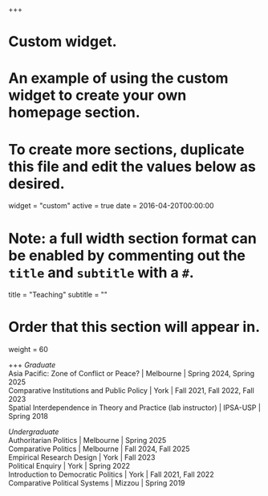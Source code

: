 +++
# Custom widget.
# An example of using the custom widget to create your own homepage section.
# To create more sections, duplicate this file and edit the values below as desired.
widget = "custom"
active = true
date = 2016-04-20T00:00:00

# Note: a full width section format can be enabled by commenting out the `title` and `subtitle` with a `#`.
title = "Teaching"
subtitle = ""

# Order that this section will appear in.
weight = 60

+++
*Graduate*  
Asia Pacific: Zone of Conflict or Peace? | Melbourne | Spring 2024, Spring 2025    
Comparative Institutions and Public Policy | York | Fall 2021, Fall 2022, Fall 2023    
Spatial Interdependence in Theory and Practice (lab instructor) | IPSA-USP | Spring 2018    

*Undergraduate*  
Authoritarian Politics | Melbourne | Spring 2025   
Comparative Politics | Melbourne | Fall 2024, Fall 2025    
Empirical Research Design | York | Fall 2023     
Political Enquiry | York | Spring 2022     
Introduction to Democratic Politics | York | Fall 2021, Fall 2022     
Comparative Political Systems | Mizzou | Spring 2019     
